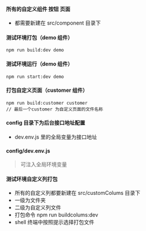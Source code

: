 <!--
 * @Author: your name
 * @Date: 2020-04-13 15:59:22
 * @LastEditTime: 2020-05-30 15:07:29
 * @LastEditors: your name
 * @Description: In User Settings Edit
 * @FilePath: /dev-cli/README.md
-->

#### 所有的自定义组件 按钮 页面

- 都需要新建在 src/component 目录下

#### 测试环境打包（demo 组件）

```
npm run build:dev demo
```

#### 测试环境运行（demo 组件）

```
npm run start:dev demo
```

#### 打包自定义页面（customer 组件）

```
npm run build:customer customer
// 最后一个customer 为自定义页面的文件名称
```

#### config 目录下为后台接口地址配置

- dev.env.js 里的全局变量为接口地址

#### config/dev.env.js

> 可注入全局环境变量

#### 测试环境自定义列打包

- 所有的自定义列都要新建在 src/customColums 目录下
- 一级为文件夹
- 二级为自定义列文件
- 打包命令 npm run buildcolums:dev
- shell 终端中按照提示选择打包文件
